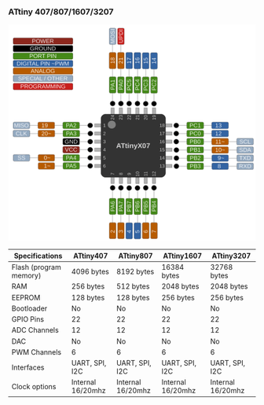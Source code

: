 ### ATtiny 407/807/1607/3207
![x07 Pin Mapping](ATtiny_x07.gif "Arduino Pin Mapping for ATtiny x07")

 Specifications |  ATtiny407 |  ATtiny807  |    ATtiny1607   |   ATtiny3207
------------ | ------------- | ------------- | ------------- | -------------
Flash (program memory)   | 4096 bytes| 8192 bytes | 16384 bytes | 32768 bytes 
RAM  | 256 bytes | 512 bytes | 2048 bytes | 2048 bytes 
EEPROM | 128 bytes | 128 bytes | 256 bytes | 256 bytes
Bootloader | No | No | No | No 
GPIO Pins | 22 | 22 | 22 | 22 
ADC Channels | 12 | 12 | 12 | 12 
DAC | No | No | No | No
PWM Channels | 6 | 6 | 6 | 6 
Interfaces | UART, SPI, I2C | UART, SPI, I2C | UART, SPI, I2C | UART, SPI, I2C 
Clock options | Internal 16/20mhz | Internal 16/20mhz | Internal 16/20mhz | Internal 16/20mhz 